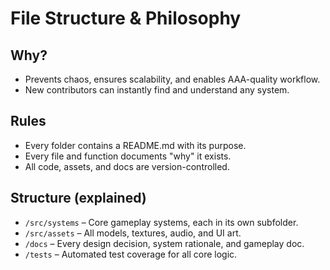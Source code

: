 # File Structure & Philosophy

## Why?
- Prevents chaos, ensures scalability, and enables AAA-quality workflow.
- New contributors can instantly find and understand any system.

## Rules
- Every folder contains a README.md with its purpose.
- Every file and function documents "why" it exists.
- All code, assets, and docs are version-controlled.

## Structure (explained)
- `/src/systems` – Core gameplay systems, each in its own subfolder.
- `/src/assets` – All models, textures, audio, and UI art.
- `/docs` – Every design decision, system rationale, and gameplay doc.
- `/tests` – Automated test coverage for all core logic.